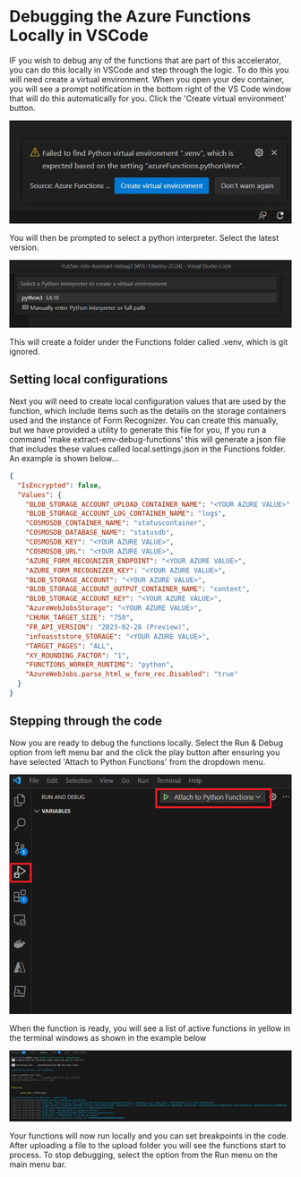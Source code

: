 # Debugging the Azure Functions Locally in VSCode
IF you wish to debug any of the functions that are part of this accelerator, you can do this locally in VSCode and step through the logic. To do this you will need create a virtual environment. When you open your dev container, you will see a prompt notification in the bottom right of the VS Code window that will do this automatically for you. Click the 'Create virtual environment' button.

![Process Flow](images/virtual_env.jpg)

You will then be prompted to select a python interpreter. Select the latest version.

![Process Flow](images/python_version.png)

This will create a folder under the Functions folder called .venv, which is git ignored.

## Setting local configurations
Next you will need to create local configuration values that are used by the function, which include items such as the details on the storage containers used and the instance of Form Recognizer. You can create this manually, but we have provided a utility to generate this file for you, If you run a command 'make extract-env-debug-functions' this will generate a json file that includes these values called local.settings.json in the Functions folder. An example is shown below…

```json
{
  "IsEncrypted": false,
  "Values": {
    "BLOB_STORAGE_ACCOUNT_UPLOAD_CONTAINER_NAME": "<YOUR AZURE VALUE>",
    "BLOB_STORAGE_ACCOUNT_LOG_CONTAINER_NAME": "logs",
    "COSMOSDB_CONTAINER_NAME": "statuscontainer",
    "COSMOSDB_DATABASE_NAME": "statusdb",
    "COSMOSDB_KEY": "<YOUR AZURE VALUE>",
    "COSMOSDB_URL": "<YOUR AZURE VALUE>",
    "AZURE_FORM_RECOGNIZER_ENDPOINT": "<YOUR AZURE VALUE>",
    "AZURE_FORM_RECOGNIZER_KEY": "<YOUR AZURE VALUE>",
    "BLOB_STORAGE_ACCOUNT": "<YOUR AZURE VALUE>",
    "BLOB_STORAGE_ACCOUNT_OUTPUT_CONTAINER_NAME": "content",
    "BLOB_STORAGE_ACCOUNT_KEY": "<YOUR AZURE VALUE>",
    "AzureWebJobsStorage": "<YOUR AZURE VALUE>",
    "CHUNK_TARGET_SIZE": "750",
    "FR_API_VERSION": "2023-02-28 (Preview)",
    "infoasststore_STORAGE": "<YOUR AZURE VALUE>",
    "TARGET_PAGES": "ALL",
    "XY_ROUNDING_FACTOR": "1",
    "FUNCTIONS_WORKER_RUNTIME": "python",
    "AzureWebJobs.parse_html_w_form_rec.Disabled": "true"
  }
}
```
## Stepping through the code
Now you are ready to debug the functions locally. Select the Run & Debug option from left menu bar and the click the play button after ensuring you have selected 'Attach to Python Functions' from the dropdown menu. 

![Attach to function](images/function_attach.png)

When the function is ready, you will see a list of active functions in yellow in the terminal windows as shown in the example below

![Attach to function](images/function_running.png)

Your functions will now run locally and you can set breakpoints in the code. After uploading a file to the upload folder you will see the functions start to process. To stop debugging, select the option from the Run menu on the main menu bar.